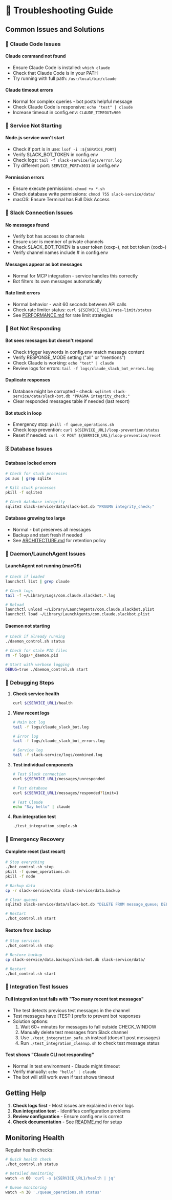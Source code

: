 # 🔧 Troubleshooting Guide

## Common Issues and Solutions

### 🤖 Claude Code Issues

#### Claude command not found
- Ensure Claude Code is installed: `which claude`
- Check that Claude Code is in your PATH
- Try running with full path: `/usr/local/bin/claude`

#### Claude timeout errors
- Normal for complex queries - bot posts helpful message
- Check Claude Code is responsive: `echo "test" | claude`
- Increase timeout in config.env: `CLAUDE_TIMEOUT=900`

### 🔴 Service Not Starting

#### Node.js service won't start
- Check if port is in use: `lsof -i :${SERVICE_PORT}`
- Verify SLACK_BOT_TOKEN in config.env
- Check logs: `tail -f slack-service/logs/error.log`
- Try different port: `SERVICE_PORT=3031` in config.env

#### Permission errors
- Ensure execute permissions: `chmod +x *.sh`
- Check database write permissions: `chmod 755 slack-service/data/`
- macOS: Ensure Terminal has Full Disk Access

### 📡 Slack Connection Issues

#### No messages found
- Verify bot has access to channels
- Ensure user is member of private channels
- Check SLACK_BOT_TOKEN is a user token (xoxp-), not bot token (xoxb-)
- Verify channel names include # in config.env

#### Messages appear as bot messages
- Normal for MCP integration - service handles this correctly
- Bot filters its own messages automatically

#### Rate limit errors
- Normal behavior - wait 60 seconds between API calls
- Check rate limiter status: `curl ${SERVICE_URL}/rate-limit/status`
- See [PERFORMANCE.md](./PERFORMANCE.md) for rate limit strategies

### 🤖 Bot Not Responding

#### Bot sees messages but doesn't respond
- Check trigger keywords in config.env match message content
- Verify RESPONSE_MODE setting ("all" or "mentions")
- Check Claude is working: `echo "test" | claude`
- Review logs for errors: `tail -f logs/claude_slack_bot_errors.log`

#### Duplicate responses
- Database might be corrupted - check: `sqlite3 slack-service/data/slack-bot.db "PRAGMA integrity_check;"`
- Clear responded messages table if needed (last resort)

#### Bot stuck in loop
- Emergency stop: `pkill -f queue_operations.sh`
- Check loop prevention: `curl ${SERVICE_URL}/loop-prevention/status`
- Reset if needed: `curl -X POST ${SERVICE_URL}/loop-prevention/reset`

### 🗄️ Database Issues

#### Database locked errors
```bash
# Check for stuck processes
ps aux | grep sqlite

# Kill stuck processes
pkill -f sqlite3

# Check database integrity
sqlite3 slack-service/data/slack-bot.db "PRAGMA integrity_check;"
```

#### Database growing too large
- Normal - bot preserves all messages
- Backup and start fresh if needed
- See [ARCHITECTURE.md](./ARCHITECTURE.md#data-retention) for retention policy

### 🎯 Daemon/LaunchAgent Issues

#### LaunchAgent not running (macOS)
```bash
# Check if loaded
launchctl list | grep claude

# Check logs
tail -f ~/Library/Logs/com.claude.slackbot.*.log

# Reload
launchctl unload ~/Library/LaunchAgents/com.claude.slackbot.plist
launchctl load ~/Library/LaunchAgents/com.claude.slackbot.plist
```

#### Daemon not starting
```bash
# Check if already running
./daemon_control.sh status

# Check for stale PID files
rm -f logs/*_daemon.pid

# Start with verbose logging
DEBUG=true ./daemon_control.sh start
```

### 🐛 Debugging Steps

1. **Check service health**
   ```bash
   curl ${SERVICE_URL}/health
   ```

2. **View recent logs**
   ```bash
   # Main bot log
   tail -f logs/claude_slack_bot.log
   
   # Error log
   tail -f logs/claude_slack_bot_errors.log
   
   # Service log
   tail -f slack-service/logs/combined.log
   ```

3. **Test individual components**
   ```bash
   # Test Slack connection
   curl ${SERVICE_URL}/messages/unresponded
   
   # Test database
   curl ${SERVICE_URL}/messages/responded?limit=1
   
   # Test Claude
   echo "Say hello" | claude
   ```

4. **Run integration test**
   ```bash
   ./test_integration_simple.sh
   ```

### 🚨 Emergency Recovery

#### Complete reset (last resort)
```bash
# Stop everything
./bot_control.sh stop
pkill -f queue_operations.sh
pkill -f node

# Backup data
cp -r slack-service/data slack-service/data.backup

# Clear queues
sqlite3 slack-service/data/slack-bot.db "DELETE FROM message_queue; DELETE FROM response_queue;"

# Restart
./bot_control.sh start
```

#### Restore from backup
```bash
# Stop services
./bot_control.sh stop

# Restore backup
cp slack-service/data.backup/slack-bot.db slack-service/data/

# Restart
./bot_control.sh start
```

### 🧪 Integration Test Issues

#### Full integration test fails with "Too many recent test messages"
- The test detects previous test messages in the channel
- Test messages have [TEST:] prefix to prevent bot responses
- Solution options:
  1. Wait 60+ minutes for messages to fall outside CHECK_WINDOW
  2. Manually delete test messages from Slack channel
  3. Use `./test_integration_safe.sh` instead (doesn't post messages)
  4. Run `./test_integration_cleanup.sh` to check test message status

#### Test shows "Claude CLI not responding"
- Normal in test environment - Claude might timeout
- Verify manually: `echo "hello" | claude`
- The bot will still work even if test shows timeout

## Getting Help

1. **Check logs first** - Most issues are explained in error logs
2. **Run integration test** - Identifies configuration problems  
3. **Review configuration** - Ensure config.env is correct
4. **Check documentation** - See [README.md](../README.md) for setup

## Monitoring Health

Regular health checks:
```bash
# Quick health check
./bot_control.sh status

# Detailed monitoring
watch -n 60 'curl -s ${SERVICE_URL}/health | jq'

# Queue monitoring
watch -n 30 './queue_operations.sh status'
```